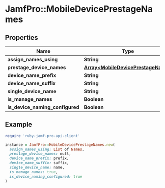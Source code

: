 # JamfPro::MobileDevicePrestageNames

## Properties

| Name | Type | Description | Notes |
| ---- | ---- | ----------- | ----- |
| **assign_names_using** | **String** |  | [optional] |
| **prestage_device_names** | [**Array&lt;MobileDevicePrestageName&gt;**](MobileDevicePrestageName.md) |  | [optional] |
| **device_name_prefix** | **String** |  | [optional] |
| **device_name_suffix** | **String** |  | [optional] |
| **single_device_name** | **String** |  | [optional] |
| **is_manage_names** | **Boolean** |  | [optional] |
| **is_device_naming_configured** | **Boolean** |  | [optional] |

## Example

```ruby
require 'ruby-jamf-pro-api-client'

instance = JamfPro::MobileDevicePrestageNames.new(
  assign_names_using: List of Names,
  prestage_device_names: null,
  device_name_prefix: prefix,
  device_name_suffix: suffix,
  single_device_name: name,
  is_manage_names: true,
  is_device_naming_configured: true
)
```

